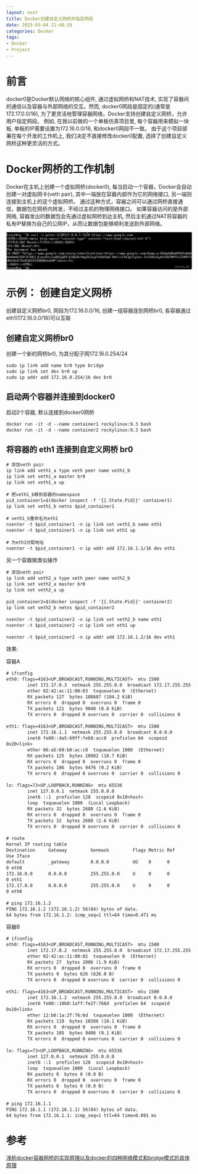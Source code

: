 ```yaml
---
layout: next
title: Docker创建自定义网桥并指定网段
date: 2025-03-04 21:48:19
categories: Docker
tags:
- Docker
- Project
---
```


# 前言
docker0是Docker默认网络的核心组件, 通过虚拟网桥和NAT技术, 实现了容器间的通信以及容器与外部网络的交互。然而, docker0网段是固定的(通常是172.17.0.0/16), 为了更灵活地管理容器网络，Docker支持创建自定义网桥，允许用户指定网段。
例如, 在我以前做的一个单板仿真项目里, 每个容器用来模拟一块板, 单板的IP需要设置为172.16.0.0/16, 和docker0网段不一致。 由于这个项目部署在每个开发的工作机上, 我们决定不直接修改docker0配置, 选择了创建自定义网桥这种更灵活的方式。

# Docker网桥的工作机制
Docker在主机上创建一个虚拟网桥(docker0), 每当启动一个容器，Docker会自动创建一对虚拟网卡(veth pair), 其中一端放在容器内部作为它的网络接口, 另一端则连接到主机上的这个虚拟网桥。 通过这种方式，容器之间可以通过网桥直接通信，数据包在网桥内转发，不经过主机的物理网络接口。
如果容器访问的是外部网络, 容器发出的数据包会先通过虚拟网桥到达主机, 然后主机通过NAT将容器的私有IP替换为自己的公网IP，从而让数据包能够顺利发送到外部网络。
<!-- more -->
![](image2.png)

# 示例： 创建自定义网桥
创建自定义网桥br0, 网段为172.16.0.0/16, 创建一组容器连到网桥br0, 各容器通过eth1(172.16.0.0/16)可以互联

## 创建自定义网桥br0

创建一个新的网桥br0, 为其分配子网172.16.0.254/24
```
sudo ip link add name br0 type bridge
sudo ip link set dev br0 up
sudo ip addr add 172.16.0.254/16 dev br0
```

## 启动两个容器并连接到docker0
启动2个容器, 默认连接到docker0网桥
```
docker run -it -d --name container1 rockylinux:9.3 bash
docker run -it -d --name container2 rockylinux:9.3 bash
```

## 将容器的 eth1 连接到自定义网桥 br0
```
# 添加veth pair
ip link add veth1_a type veth peer name veth1_b
ip link set veth1_a master br0
ip link set veth1_a up

# 把veth1_b移到容器的namespace
pid_container1=$(docker inspect -f '{{.State.Pid}}' container1)
ip link set veth1_b netns $pid_container1

# veth1_b重命名为eth1
nsenter -t $pid_container1 -n ip link set veth1_b name eth1
nsenter -t $pid_container1 -n ip link set eth1 up

# 为eth1分配地址
nsenter -t $pid_container1 -n ip addr add 172.16.1.1/16 dev eth1
```
另一个容器做类似操作
```
# 添加veth pair
ip link add veth2_a type veth peer name veth2_b
ip link set veth2_a master br0
ip link set veth2_a up

pid_container2=$(docker inspect -f '{{.State.Pid}}' container2)
ip link set veth2_b netns $pid_container2

nsenter -t $pid_container2 -n ip link set veth2_b name eth1
nsenter -t $pid_container2 -n ip link set eth1 up

nsenter -t $pid_container2 -n ip addr add 172.16.1.2/16 dev eth1
```

效果:

容器A
```
# ifconfig
eth0: flags=4163<UP,BROADCAST,RUNNING,MULTICAST>  mtu 1500
        inet 172.17.0.3  netmask 255.255.0.0  broadcast 172.17.255.255
        ether 02:42:ac:11:00:03  txqueuelen 0  (Ethernet)
        RX packets 127  bytes 188687 (184.2 KiB)
        RX errors 0  dropped 0  overruns 0  frame 0
        TX packets 121  bytes 9040 (8.8 KiB)
        TX errors 0  dropped 0 overruns 0  carrier 0  collisions 0

eth1: flags=4163<UP,BROADCAST,RUNNING,MULTICAST>  mtu 1500
        inet 172.16.1.1  netmask 255.255.0.0  broadcast 0.0.0.0
        inet6 fe80::4a5:69ff:feb8:acc0  prefixlen 64  scopeid 0x20<link>
        ether 06:a5:69:b8:ac:c0  txqueuelen 1000  (Ethernet)
        RX packets 125  bytes 10982 (10.7 KiB)
        RX errors 0  dropped 0  overruns 0  frame 0
        TX packets 106  bytes 9476 (9.2 KiB)
        TX errors 0  dropped 0 overruns 0  carrier 0  collisions 0

lo: flags=73<UP,LOOPBACK,RUNNING>  mtu 65536
        inet 127.0.0.1  netmask 255.0.0.0
        inet6 ::1  prefixlen 128  scopeid 0x10<host>
        loop  txqueuelen 1000  (Local Loopback)
        RX packets 32  bytes 2688 (2.6 KiB)
        RX errors 0  dropped 0  overruns 0  frame 0
        TX packets 32  bytes 2688 (2.6 KiB)
        TX errors 0  dropped 0 overruns 0  carrier 0  collisions 0

# route
Kernel IP routing table
Destination     Gateway         Genmask         Flags Metric Ref    Use Iface
default         _gateway        0.0.0.0         UG    0      0        0 eth0
172.16.0.0      0.0.0.0         255.255.0.0     U     0      0        0 eth1
172.17.0.0      0.0.0.0         255.255.0.0     U     0      0        0 eth0

# ping 172.16.1.2
PING 172.16.1.2 (172.16.1.2) 56(84) bytes of data.
64 bytes from 172.16.1.2: icmp_seq=1 ttl=64 time=0.471 ms
```

容器B
```
# ifconfig
eth0: flags=4163<UP,BROADCAST,RUNNING,MULTICAST>  mtu 1500
        inet 172.17.0.2  netmask 255.255.0.0  broadcast 172.17.255.255
        ether 02:42:ac:11:00:02  txqueuelen 0  (Ethernet)
        RX packets 27  bytes 2006 (1.9 KiB)
        RX errors 0  dropped 0  overruns 0  frame 0
        TX packets 9  bytes 626 (626.0 B)
        TX errors 0  dropped 0 overruns 0  carrier 0  collisions 0

eth1: flags=4163<UP,BROADCAST,RUNNING,MULTICAST>  mtu 1500
        inet 172.16.1.2  netmask 255.255.0.0  broadcast 0.0.0.0
        inet6 fe80::10b0:1aff:fe2f:766d  prefixlen 64  scopeid 0x20<link>
        ether 12:b0:1a:2f:76:6d  txqueuelen 1000  (Ethernet)
        RX packets 119  bytes 10386 (10.1 KiB)
        RX errors 0  dropped 0  overruns 0  frame 0
        TX packets 105  bytes 9406 (9.1 KiB)
        TX errors 0  dropped 0 overruns 0  carrier 0  collisions 0

lo: flags=73<UP,LOOPBACK,RUNNING>  mtu 65536
        inet 127.0.0.1  netmask 255.0.0.0
        inet6 ::1  prefixlen 128  scopeid 0x10<host>
        loop  txqueuelen 1000  (Local Loopback)
        RX packets 0  bytes 0 (0.0 B)
        RX errors 0  dropped 0  overruns 0  frame 0
        TX packets 0  bytes 0 (0.0 B)
        TX errors 0  dropped 0 overruns 0  carrier 0  collisions 0
		
# ping 172.16.1.1
PING 172.16.1.1 (172.16.1.1) 56(84) bytes of data.
64 bytes from 172.16.1.1: icmp_seq=1 ttl=64 time=0.091 ms
```

# 参考
[浅析docker容器网桥的实现原理以及docker的四种网络模式和bridge模式的具体原理](https://www.cnblogs.com/goloving/p/15133673.html)
